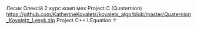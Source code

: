 Лесик Олексій
2 курс комп мех
Project C (Quaternion) https://github.com/KatherineKovalets/kovalets_algo/blob/master/Quaternion_Kovaletz_Lesyk.zip
Project C++ LEquation ↑
